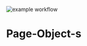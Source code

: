 ![example workflow](https://github.com/skudarnov-av/Page-Object-s/actions/workflows/gradle.yml/badge.svg)
# Page-Object-s
